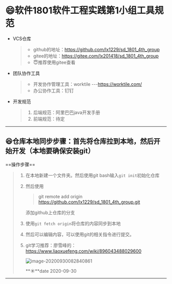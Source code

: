 # :smile:软件1801软件工程实践第1小组工具规范

- VCS仓库

  > - github的地址：https://github.com/lx1229/sd_1801_4th_group
  > - gitee的地址：https://gitee.com/lx201418/sd_1801_4th_group
  > - :innocent:推荐使用gitee查看

- 团队协作工具

  > - 开发协作管理工具：worktile ---https://worktile.com/
  > - 办公协作工具：钉钉 

- 开发规范

  > 1. 后端规范：阿里巴巴java开发手册
  > 2. 前端规范：待定

-----

## :laughing:仓库本地同步步骤：首先将仓库拉到本地，然后开始开发（本地要确保安装git）

==操作步骤==

> 1. 在本地新建一个文件夹。然后使用git bash输入`git init`初始化仓库
>
> 2. 然后使用
>
>    > git remote add origin https://github.com/lx1229/sd_1801_4th_group.git
>
>    添加github上仓库的分支
>
> 3. 使用`git fetch origin`将仓库的内容同步到本地
>
> 4. 然后可以编辑内容，可以使用git的相关指令进行提交。
>
> 5. git学习推荐：廖雪峰的：https://www.liaoxuefeng.com/wiki/896043488029600
>
>    ![image-20200930082840861](https://gitee.com/lx201418/picRepository/raw/master/img/20200930082848.png)
>
>    **:sunny:**date 2020-09-30

-----

